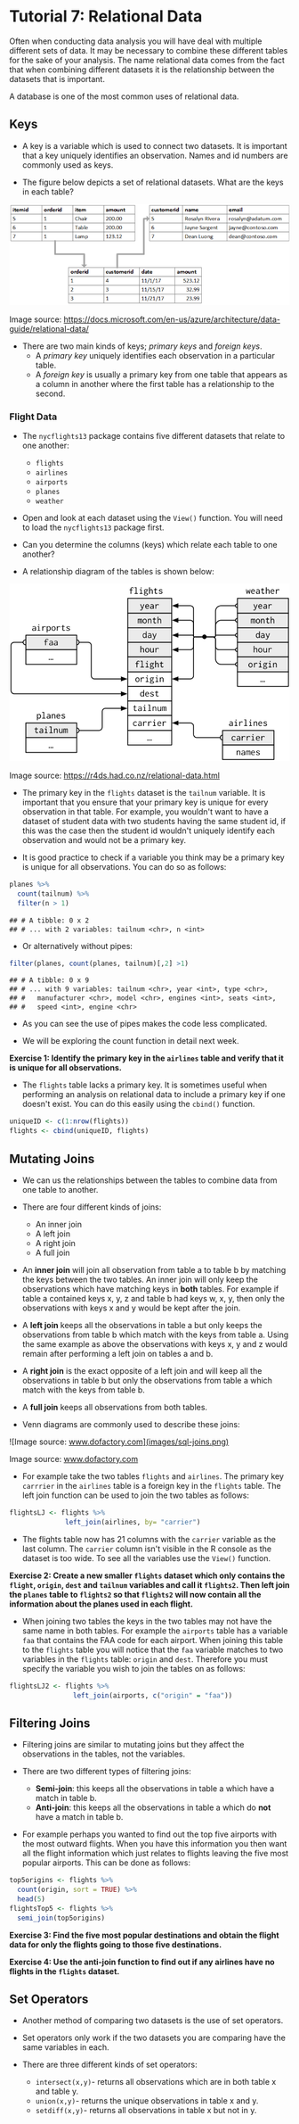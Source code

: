 Tutorial 7: Relational Data
================

Often when conducting data analysis you will have deal with multiple different sets of data. It may be necessary to combine these different tables for the sake of your analysis. The name relational data comes from the fact that when combining different datasets it is the relationship between the datasets that is important.

A database is one of the most common uses of relational data.

Keys
----

-   A key is a variable which is used to connect two datasets. It is important that a key uniquely identifies an observation. Names and id numbers are commonly used as keys.

-   The figure below depicts a set of relational datasets. What are the keys in each table?

![Image source: <https://docs.microsoft.com/en-us/azure/architecture/data-guide/relational-data/>](images/example-relational.png)

Image source: <https://docs.microsoft.com/en-us/azure/architecture/data-guide/relational-data/>

-   There are two main kinds of keys; *primary keys* and *foreign keys*.
    -   A *primary key* uniquely identifies each observation in a particular table.
    -   A *foreign key* is usually a primary key from one table that appears as a column in another where the first table has a relationship to the second.

### Flight Data

-   The `nycflights13` package contains five different datasets that relate to one another:
    -   `flights`
    -   `airlines`
    -   `airports`
    -   `planes`
    -   `weather`
-   Open and look at each dataset using the `View()` function. You will need to load the `nycflights13` package first.

-   Can you determine the columns (keys) which relate each table to one another?

-   A relationship diagram of the tables is shown below:

!["Image source: <https://r4ds.had.co.nz/relational-data.html>"](images/relational-nycflights.png)

Image source: <https://r4ds.had.co.nz/relational-data.html>

-   The primary key in the `flights` dataset is the `tailnum` variable. It is important that you ensure that your primary key is unique for every observation in that table. For example, you wouldn't want to have a dataset of student data with two students having the same student id, if this was the case then the student id wouldn't uniquely identify each observation and would not be a primary key.

-   It is good practice to check if a variable you think may be a primary key is unique for all observations. You can do so as follows:

``` r
planes %>% 
  count(tailnum) %>% 
  filter(n > 1)
```

    ## # A tibble: 0 x 2
    ## # ... with 2 variables: tailnum <chr>, n <int>

-   Or alternatively without pipes:

``` r
filter(planes, count(planes, tailnum)[,2] >1)
```

    ## # A tibble: 0 x 9
    ## # ... with 9 variables: tailnum <chr>, year <int>, type <chr>,
    ## #   manufacturer <chr>, model <chr>, engines <int>, seats <int>,
    ## #   speed <int>, engine <chr>

-   As you can see the use of pipes makes the code less complicated.

-   We will be exploring the count function in detail next week.

**Exercise 1: Identify the primary key in the `airlines` table and verify that it is unique for all observations.**

-   The `flights` table lacks a primary key. It is sometimes useful when performing an analysis on relational data to include a primary key if one doesn't exist. You can do this easily using the `cbind()` function.

``` r
uniqueID <- c(1:nrow(flights))
flights <- cbind(uniqueID, flights)
```

Mutating Joins
--------------

-   We can us the relationships between the tables to combine data from one table to another.

-   There are four different kinds of joins:
    -   An inner join
    -   A left join
    -   A right join
    -   A full join
-   An **inner join** will join all observation from table a to table b by matching the keys between the two tables. An inner join will only keep the observations which have matching keys in **both** tables. For example if table a contained keys x, y, z and table b had keys w, x, y, then only the observations with keys x and y would be kept after the join.

-   A **left join** keeps all the observations in table a but only keeps the observations from table b which match with the keys from table a. Using the same example as above the observations with keys x, y and z would remain after performing a left join on tables a and b.

-   A **right join** is the exact opposite of a left join and will keep all the observations in table b but only the observations from table a which match with the keys from table b.

-   A **full join** keeps all observations from both tables.

-   Venn diagrams are commonly used to describe these joins:

![Image source: www.dofactory.com](images/sql-joins.png)

Image source: www.dofactory.com

-   For example take the two tables `flights` and `airlines`. The primary key `carrrier` in the `airlines` table is a foreign key in the `flights` table. The left join function can be used to join the two tables as follows:

``` r
flightsLJ <- flights %>%
              left_join(airlines, by= "carrier")
```

-   The flights table now has 21 columns with the `carrier` variable as the last column. The `carrier` column isn't visible in the R console as the dataset is too wide. To see all the variables use the `View()` function.

**Exercise 2: Create a new smaller `flights` dataset which only contains the `flight`, `origin`, `dest` and `tailnum` variables and call it `flights2`. Then left join the `planes` table to `flights2` so that `flights2` will now contain all the information about the planes used in each flight.**

-   When joining two tables the keys in the two tables may not have the same name in both tables. For example the `airports` table has a variable `faa` that contains the FAA code for each airport. When joining this table to the `flights` table you will notice that the `faa` variable matches to two variables in the `flights` table: `origin` and `dest`. Therefore you must specify the variable you wish to join the tables on as follows:

``` r
flightsLJ2 <- flights %>% 
                left_join(airports, c("origin" = "faa"))
```

Filtering Joins
---------------

-   Filtering joins are similar to mutating joins but they affect the observations in the tables, not the variables.

-   There are two different types of filtering joins:
    -   **Semi-join**: this keeps all the observations in table a which have a match in table b.
    -   **Anti-join**: this keeps all the observations in table a which do **not** have a match in table b.
-   For example perhaps you wanted to find out the top five airports with the most outward flights. When you have this information you then want all the flight information which just relates to flights leaving the five most popular airports. This can be done as follows:

``` r
top5origins <- flights %>%
  count(origin, sort = TRUE) %>%
  head(5)
flightsTop5 <- flights %>% 
  semi_join(top5origins)
```

**Exercise 3: Find the five most popular destinations and obtain the flight data for only the flights going to those five destinations.**

**Exercise 4: Use the anti-join function to find out if any airlines have no flights in the `flights` dataset.**

Set Operators
-------------

-   Another method of comparing two datasets is the use of set operators.

-   Set operators only work if the two datasets you are comparing have the same variables in each.

-   There are three different kinds of set operators:
    -   `intersect(x,y)`- returns all observations which are in both table x and table y.
    -   `union(x,y)`- returns the unique observations in table x and y.
    -   `setdiff(x,y)`- returns all observations in table x but not in y.
